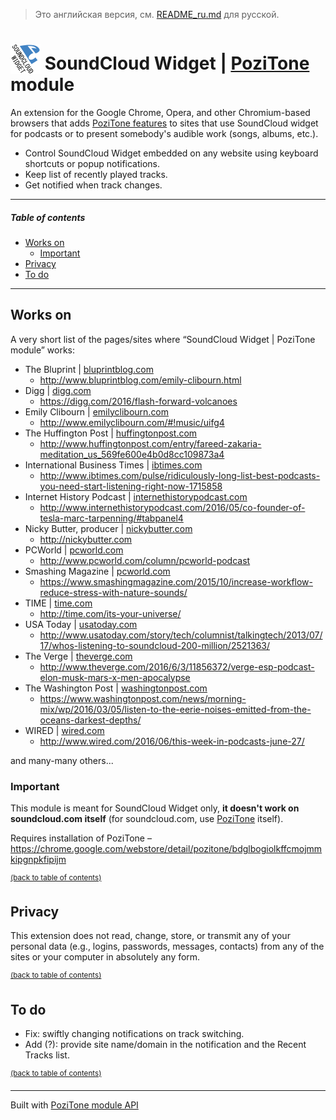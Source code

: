 > Это английская версия, см. [README_ru.md](README_ru.md) для русской.

<img src="/modules/com_soundcloud/img/soundcloud-widget-pozitone-module-icon-48.png" width="48" height="48" alt="SoundCloud Widget | PoziTone module" valign="bottom"> SoundCloud Widget | [PoziTone](https://pozitone.com) module
=======

An extension for the Google Chrome, Opera, and other Chromium-based browsers that adds [PoziTone features](https://github.com/PoziWorld/PoziTone/blob/develop/README_en.md#features) to sites that use SoundCloud widget for podcasts or to present somebody's audible work (songs, albums, etc.).

- Control SoundCloud Widget embedded on any website using keyboard shortcuts or popup notifications.
- Keep list of recently played tracks.
- Get notified when track changes.

___

##### Table of contents

  * [Works on](#works-on)
    * [Important](#important)
  * [Privacy](#privacy)
  * [To do](#to-do)

___

Works on
--------

A very short list of the pages/sites where “SoundCloud Widget | PoziTone module” works:

* The Bluprint | [bluprintblog.com](http://www.bluprintblog.com/)
  * http://www.bluprintblog.com/emily-clibourn.html
* Digg | [digg.com](https://digg.com/)
  * https://digg.com/2016/flash-forward-volcanoes
* Emily Clibourn | [emilyclibourn.com](http://www.emilyclibourn.com/)
  * http://www.emilyclibourn.com/#!music/uifg4
* The Huffington Post | [huffingtonpost.com](http://www.huffingtonpost.com/)
  * http://www.huffingtonpost.com/entry/fareed-zakaria-meditation_us_569fe600e4b0d8cc109873a4
* International Business Times | [ibtimes.com](http://www.ibtimes.com/)
  * http://www.ibtimes.com/pulse/ridiculously-long-list-best-podcasts-you-need-start-listening-right-now-1715858
* Internet History Podcast | [internethistorypodcast.com](http://www.internethistorypodcast.com/)
  * http://www.internethistorypodcast.com/2016/05/co-founder-of-tesla-marc-tarpenning/#tabpanel4
* Nicky Butter, producer | [nickybutter.com](http://nickybutter.com/)
  * http://nickybutter.com
* PCWorld | [pcworld.com](http://www.pcworld.com/)
  * http://www.pcworld.com/column/pcworld-podcast
* Smashing Magazine | [pcworld.com](https://www.smashingmagazine.com/)
  * https://www.smashingmagazine.com/2015/10/increase-workflow-reduce-stress-with-nature-sounds/
* TIME | [time.com](http://time.com/)
  * http://time.com/its-your-universe/
* USA Today | [usatoday.com](http://www.usatoday.com/)
  * http://www.usatoday.com/story/tech/columnist/talkingtech/2013/07/17/whos-listening-to-soundcloud-200-million/2521363/
* The Verge | [theverge.com](http://www.theverge.com/)
  * http://www.theverge.com/2016/6/3/11856372/verge-esp-podcast-elon-musk-mars-x-men-apocalypse
* The Washington Post | [washingtonpost.com](https://www.washingtonpost.com/)
  * https://www.washingtonpost.com/news/morning-mix/wp/2016/03/05/listen-to-the-eerie-noises-emitted-from-the-oceans-darkest-depths/
* WIRED | [wired.com](http://www.theverge.com/)
  * http://www.wired.com/2016/06/this-week-in-podcasts-june-27/

and many-many others...


### Important

This module is meant for SoundCloud Widget only, **it doesn't work on soundcloud.com itself** (for soundcloud.com, use [PoziTone](https://pozitone.com) itself).

Requires installation of PoziTone – https://chrome.google.com/webstore/detail/pozitone/bdglbogiolkffcmojmmkipgnpkfipijm

<sup>[(back to table of contents)](#table-of-contents)</sup>


Privacy
--------

This extension does not read, change, store, or transmit any of your personal data (e.g., logins, passwords, messages, contacts) from any of the sites or your computer in absolutely any form.

<sup>[(back to table of contents)](#table-of-contents)</sup>


To do
--------

* Fix: swiftly changing notifications on track switching.
* Add (?): provide site name/domain in the notification and the Recent Tracks list.

<sup>[(back to table of contents)](#table-of-contents)</sup>

---

Built with [PoziTone module API](https://github.com/PoziWorld/PoziTone-module-API)
